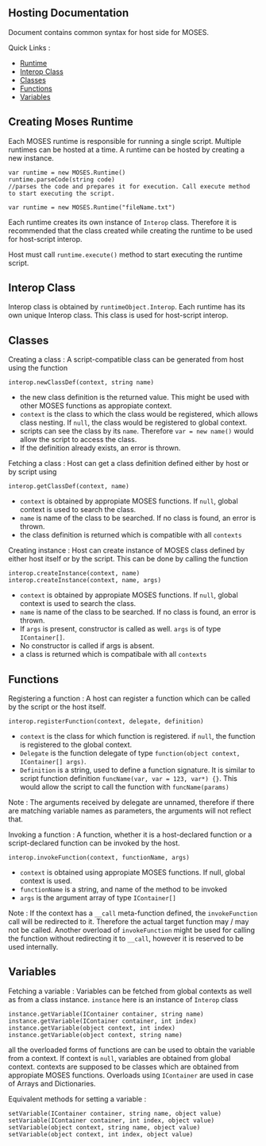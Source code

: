 Hosting Documentation
-----------
Document contains common syntax for host side for MOSES.

Quick Links :

* [Runtime](#Runtime)
* [Interop Class](#Interop)
* [Classes](#Classes)
* [Functions](#Functions)
* [Variables](#Variables)

<a name="Runtime"></a> Creating Moses Runtime
----------
Each MOSES runtime is responsible for running a single script. Multiple runtimes can be hosted at a time. A runtime can be hosted by creating a new instance.
```
var runtime = new MOSES.Runtime()
runtime.parseCode(string code)
//parses the code and prepares it for execution. Call execute method to start executing the script.

var runtime = new MOSES.Runtime("fileName.txt")
```

Each runtime creates its own instance of ```Interop``` class. Therefore it is recommended that the class created while creating the runtime to be used for host-script interop.

Host must call ```runtime.execute()``` method to start executing the runtime script.


<a name="Interop"></a> Interop Class 
----------
Interop class is obtained by ```runtimeObject.Interop```. Each runtime has its own unique Interop class. This class is used for host-script interop.

<a name="Classes"></a> Classes
----------
Creating a class : A script-compatible class can be generated from host using the  function
```
interop.newClassDef(context, string name)
```
* the new class definition is the returned value. This might be used with other MOSES functions as appropiate context.
* ```context``` is the class to which the class would be registered, which allows class nesting. If ```null```, the class would be registered to global context.
* scripts can see the class by its ```name```. Therefore ```var = new name()``` would allow the script to access the class. 
* If the definition already exists, an error is thrown.

Fetching a class : Host can get a class definition defined either by host or by script using
```
interop.getClassDef(context, name)
```
* ```context``` is obtained by appropiate MOSES functions. If ```null```, global context is used to search the class.
* ```name``` is name of the class to be searched. If no class is found, an error is thrown.
* the class definition is returned which is compatible with all ```contexts```

Creating instance : Host can create instance of MOSES class defined by either host itself or by the script. This can be done by calling the function
```
interop.createInstance(context, name)
interop.createInstance(context, name, args)
```
* ```context``` is obtained by appropiate MOSES functions. If ```null```, global context is used to search the class.
* ```name``` is name of the class to be searched. If no class is found, an error is thrown.
* If ```args``` is present, constructor is called as well. ```args``` is of type ```IContainer[]```.
* No constructor is called if args is absent.
* a class is returned which is compatibale with all ```contexts```

<a name="Functions"></a> Functions
----------
Registering a function : A host can register a function which can be called by the script or the host itself.
```
interop.registerFunction(context, delegate, definition)
```
* ```context``` is the class for which function is registered. if ```null```, the function is registered to the global context. 
* ```Delegate``` is the function delegate of type  ```function(object context, IContainer[] args)```. 
* ```Definition``` is a string, used to define a function signature. It is similar to script function definition ```funcName(var, var = 123, var*) {}```.  This would allow the script to call the function with ```funcName(params)```

Note : The arguments received by delegate are unnamed, therefore if there are matching variable names as parameters, the arguments will not reflect that.

Invoking a function : A function, whether it is a host-declared function or a script-declared function can be invoked by the host.
```
interop.invokeFunction(context, functionName, args)
```
* ```context``` is obtained using appropiate MOSES functions. If null, global context is used.
* ```functionName``` is a string, and name of the method to be invoked
* ```args``` is the argument array of type ```IContainer[]```

Note : If the context has a ```__call``` meta-function defined, the ```invokeFunction``` call will be redirected to it. Therefore the actual target function may / may not be called. Another overload of ```invokeFunction``` might be used for calling the function without redirecting it to ```__call```, however it is reserved to be used internally.


<a name="Variables"></a> Variables
----------
Fetching a variable : Variables can be fetched from global contexts as well as from a class instance. ```instance``` here is an instance of ```Interop``` class
```
instance.getVariable(IContainer container, string name)
instance.getVariable(IContainer container, int index)
instance.getVariable(object context, int index)
instance.getVariable(object context, string name)
```
all the overloaded forms of functions are can be used to obtain the variable from a context. If context is ```null```, variables are obtained from global context. contexts are supposed to be classes which are obtained from appropiate MOSES functions.
Overloads using ```IContainer``` are used in case of Arrays and Dictionaries.

Equivalent methods for setting a variable :
```
setVariable(IContainer container, string name, object value)
setVariable(IContainer container, int index, object value)
setVariable(object context, string name, object value)
setVariable(object context, int index, object value)
```

